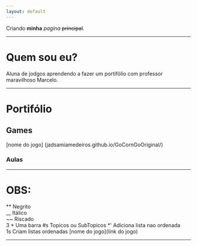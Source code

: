 ```yaml
---
layout: default
---
```


Criando **minha** _pagina_ ~~principal~~.

* * *   

# Quem sou eu?

 Aluna de jodgos aprendendo a fazer um portifólio com professor maravilhoso Marcelo.

* * *   

# Portifólio  

## Games    
  [nome do jogo] (jadsamiamedeiros.github.io/GoCornGoOriginal/)

### Aulas  

* * *   

# OBS:

** Negrito  
__ Itálico  
~~ Riscado  
3 * Uma barra
#s Topicos ou SubTopicos
*' Adiciona lista nao ordenada   
1s Criam listas ordenadas
[nome do jogo](link do jogo)


* * * 
